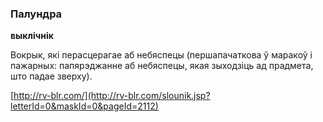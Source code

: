 ### Палундра
**выклічнік**

Вокрык, які перасцерагае аб небяспецы (першапачаткова ў маракоў і пажарных: папярэджанне аб небяспецы, якая зыходзіць ад прадмета, што падае зверху).

<a rel="author">[http://rv-blr.com/](http://rv-blr.com/slounik.jsp?letterId=0&maskId=0&pageId=2112)</a>
